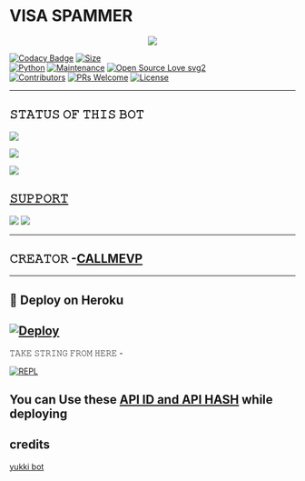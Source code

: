 # VISA SPAMMER

<p align="center">
  <img src="https://telegra.ph/file/389c2205934eb25cf487d.jpg">
</p>


[![Codacy Badge](https://api.codacy.com/project/badge/Grade/f7c51539e67b483bb8d7749acca51d3a)](https://app.codacy.com/gh/callmevp/VISA-SPAM-BOT?utm_source=github.com&utm_medium=referral&utm_content=callmevp/VISA-SPAM-BOT&utm_campaign=Badge_Grade_Settings)
[![Size](https://img.shields.io/github/repo-size/callmevp/VISA-SPAM-BOT?style=flat-square&color=green)](https://github.com/callmevp/VISA-SPAM-BOT/)   
[![Python](https://img.shields.io/badge/Python-v3.9-blue)](https://www.python.org/)
[![Maintenance](https://img.shields.io/badge/Maintained%3F-yes-green.svg)](https://github.com/callmevp/VISA-SPAM-BOT/graphs/commit-activity)
[![Open Source Love svg2](https://badges.frapsoft.com/os/v2/open-source.svg?v=103)](https://github.com/callmevp/VISA-SPAM-BOT)   
[![Contributors](https://img.shields.io/github/contributors/callmevp/VISA-SPAM-BOT?style=flat-square&color=green)](https://github.com/callmevp/VISA-SPAM-BOT/graphs/contributors)
[![PRs Welcome](https://img.shields.io/badge/PRs-welcome-brightgreen.svg?style=flat-square)](https://makeapullrequest.com)
[![License](https://img.shields.io/badge/License-AGPL-blue)](https://github.com/callmevp/VISA-SPAM-BOT/blob/main/LICENSE)

----

## 𝚂𝚃𝙰𝚃𝚄𝚂 𝙾𝙵 𝚃𝙷𝙸𝚂 𝙱𝙾𝚃 
<p align="left"><a href="https://github.com/callmevp/VISA-SPAM-BOT/network/members"><img src="https://img.shields.io/github/forks/callmevp/VISA-SPAM-BOT?label=Forks&logoColor=Black&style=social"></a><p align="left"><a href="https://github.com/callmevp/VISA-SPAM-BOT/stargazers"><img src="https://img.shields.io/github/stars/callmevp/VISA-SPAM-BOT?logoColor=Blue&style=social"></a><p align="left"><a href="https://github.com/callmevp/VISA-SPAM-BOT"></a><p align="left"><a href="https://github.com/callmevp/VISA-SPAM-BOT?"><img src="https://img.shields.io/github/last-commit/callmevp/VISA-SPAM-BOT?style=plastic"></

-------------------------------------------------

## 𝚂𝚄𝙿𝙿𝙾𝚁𝚃 
                          
<a href="https://t.me/Visa_Support"><img src="https://img.shields.io/badge/Join-SUPPORT%20GROUP-red.svg?logo=Telegram"></a>
<a href="https://t.me/MissVisa_Official"><img src="https://img.shields.io/badge/Join-SUPPORT%20CHANNEL-red.svg?logo=Telegram"></a>

-------------------------------------------------

## 𝙲𝚁𝙴𝙰𝚃𝙾𝚁 -[CALLMEVP](https://t.me/CALL_ME_VP)

-------------------------------------------------

## 🚀 Deploy on Heroku 
[![Deploy](https://www.herokucdn.com/deploy/button.svg)](https://dashboard.heroku.com/new?button-url=https%3A%2F%2Fgithub.com%2Fcallmevp%2FVISA-SPAM-BOT&template=https%3A%2F%2Fgithub.com%2Fcallmevp%2FVISA-SPAM-BOT)
------------------------------------------------


𝚃𝙰𝙺𝙴 𝚂𝚃𝚁𝙸𝙽𝙶 𝙵𝚁𝙾𝙼 𝙷𝙴𝚁𝙴 - 

[![REPL](https://replit.com/badge/github/callmevp/VISA-SPAM-BOT)](https://replit.com/@callmevp/VISA-SPAM-BOT)
    
You can Use these [API ID and API HASH](https://t.me/MissVisa_Official/25) while deploying
-------------------------------------------------

## credits 

[yukki bot](https://github.com/YukkiBot/YukkiMultiSpamBot)
